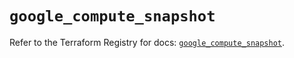 # `google_compute_snapshot`

Refer to the Terraform Registry for docs: [`google_compute_snapshot`](https://registry.terraform.io/providers/hashicorp/google/6.28.0/docs/resources/compute_snapshot).

